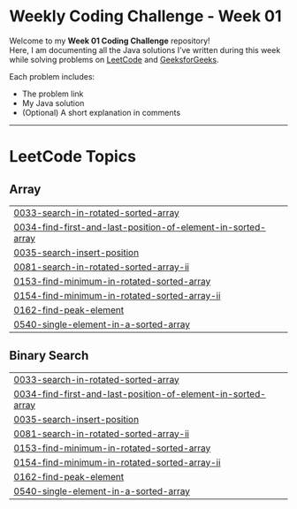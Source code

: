 # Weekly Coding Challenge - Week 01

Welcome to my **Week 01 Coding Challenge** repository!  
Here, I am documenting all the Java solutions I’ve written during this week while solving problems on [LeetCode](https://leetcode.com/) and [GeeksforGeeks](https://www.geeksforgeeks.org/).

Each problem includes:
- The problem link
- My Java solution
- (Optional) A short explanation in comments
---

<!---LeetCode Topics Start-->
# LeetCode Topics
## Array
|  |
| ------- |
| [0033-search-in-rotated-sorted-array](https://github.com/Kashif-Siddiqui-code/dsa-practice/tree/master/0033-search-in-rotated-sorted-array) |
| [0034-find-first-and-last-position-of-element-in-sorted-array](https://github.com/Kashif-Siddiqui-code/dsa-practice/tree/master/0034-find-first-and-last-position-of-element-in-sorted-array) |
| [0035-search-insert-position](https://github.com/Kashif-Siddiqui-code/dsa-practice/tree/master/0035-search-insert-position) |
| [0081-search-in-rotated-sorted-array-ii](https://github.com/Kashif-Siddiqui-code/dsa-practice/tree/master/0081-search-in-rotated-sorted-array-ii) |
| [0153-find-minimum-in-rotated-sorted-array](https://github.com/Kashif-Siddiqui-code/dsa-practice/tree/master/0153-find-minimum-in-rotated-sorted-array) |
| [0154-find-minimum-in-rotated-sorted-array-ii](https://github.com/Kashif-Siddiqui-code/dsa-practice/tree/master/0154-find-minimum-in-rotated-sorted-array-ii) |
| [0162-find-peak-element](https://github.com/Kashif-Siddiqui-code/dsa-practice/tree/master/0162-find-peak-element) |
| [0540-single-element-in-a-sorted-array](https://github.com/Kashif-Siddiqui-code/dsa-practice/tree/master/0540-single-element-in-a-sorted-array) |
## Binary Search
|  |
| ------- |
| [0033-search-in-rotated-sorted-array](https://github.com/Kashif-Siddiqui-code/dsa-practice/tree/master/0033-search-in-rotated-sorted-array) |
| [0034-find-first-and-last-position-of-element-in-sorted-array](https://github.com/Kashif-Siddiqui-code/dsa-practice/tree/master/0034-find-first-and-last-position-of-element-in-sorted-array) |
| [0035-search-insert-position](https://github.com/Kashif-Siddiqui-code/dsa-practice/tree/master/0035-search-insert-position) |
| [0081-search-in-rotated-sorted-array-ii](https://github.com/Kashif-Siddiqui-code/dsa-practice/tree/master/0081-search-in-rotated-sorted-array-ii) |
| [0153-find-minimum-in-rotated-sorted-array](https://github.com/Kashif-Siddiqui-code/dsa-practice/tree/master/0153-find-minimum-in-rotated-sorted-array) |
| [0154-find-minimum-in-rotated-sorted-array-ii](https://github.com/Kashif-Siddiqui-code/dsa-practice/tree/master/0154-find-minimum-in-rotated-sorted-array-ii) |
| [0162-find-peak-element](https://github.com/Kashif-Siddiqui-code/dsa-practice/tree/master/0162-find-peak-element) |
| [0540-single-element-in-a-sorted-array](https://github.com/Kashif-Siddiqui-code/dsa-practice/tree/master/0540-single-element-in-a-sorted-array) |
<!---LeetCode Topics End-->